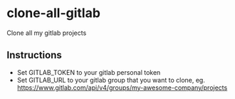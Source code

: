 # clone-all-gitlab
Clone all my gitlab projects

## Instructions
- Set GITLAB_TOKEN to your gitlab personal token
- Set GITLAB_URL to your gitlab group that you want to clone, eg. https://www.gitlab.com/api/v4/groups/my-awesome-company/projects
